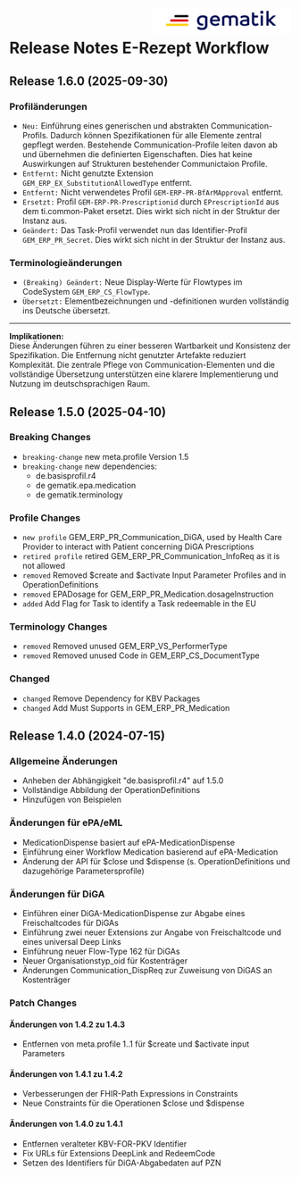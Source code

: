 <img align="right" width="250" height="47" src="./Resources/images/gematik_logo.png" /> <br />    
 
# Release Notes E-Rezept Workflow

## Release 1.6.0 (2025-09-30)

### Profiländerungen
- `Neu:` Einführung eines generischen und abstrakten Communication-Profils. Dadurch können Spezifikationen für alle Elemente zentral gepflegt werden. Bestehende Communication-Profile leiten davon ab und übernehmen die definierten Eigenschaften. Dies hat keine Auswirkungen auf Strukturen bestehender Communictaion Profile.
- `Entfernt:` Nicht genutzte Extension `GEM_ERP_EX_SubstitutionAllowedType` entfernt.
- `Entfernt:` Nicht verwendetes Profil `GEM-ERP-PR-BfArMApproval` entfernt.
- `Ersetzt:` Profil `GEM-ERP-PR-Prescriptionid` durch `EPrescriptionId` aus dem ti.common-Paket ersetzt. Dies wirkt sich nicht in der Struktur der Instanz aus.
- `Geändert:` Das Task-Profil verwendet nun das Identifier-Profil `GEM_ERP_PR_Secret`. Dies wirkt sich nicht in der Struktur der Instanz aus.

### Terminologieänderungen
- `(Breaking) Geändert:` Neue Display-Werte für Flowtypes im CodeSystem `GEM_ERP_CS_FlowType`.
- `Übersetzt:` Elementbezeichnungen und -definitionen wurden vollständig ins Deutsche übersetzt.

---

**Implikationen:**  
Diese Änderungen führen zu einer besseren Wartbarkeit und Konsistenz der Spezifikation. Die Entfernung nicht genutzter Artefakte reduziert Komplexität. Die zentrale Pflege von Communication-Elementen und die vollständige Übersetzung unterstützen eine klarere Implementierung und Nutzung im deutschsprachigen Raum.

 
## Release 1.5.0 (2025-04-10)

### Breaking Changes
- `breaking-change` new meta.profile Version 1.5
- `breaking-change` new dependencies:
	- de.basisprofil.r4
	- de gematik.epa.medication
	- de gematik.terminology

### Profile Changes
- `new profile` GEM_ERP_PR_Communication_DiGA, used by Health Care Provider to interact with Patient concerning DiGA Prescriptions
- `retired profile` retired GEM_ERP_PR_Communication_InfoReq as it is not allowed
- `removed` Removed $create and $activate Input Parameter Profiles and in OperationDefinitions
- `removed` EPADosage for GEM_ERP_PR_Medication.dosageInstruction
- `added` Add Flag for Task to identify a Task redeemable in the EU

### Terminology Changes
- `removed` Removed unused GEM_ERP_VS_PerformerType
- `removed` Removed unused Code in GEM_ERP_CS_DocumentType

### Changed
- `changed` Remove Dependency for KBV Packages
- `changed` Add Must Supports in GEM_ERP_PR_Medication

## Release 1.4.0 (2024-07-15)

### Allgemeine Änderungen
- Anheben der Abhängigkeit "de.basisprofil.r4" auf 1.5.0
- Vollständige Abbildung der OperationDefinitions
- Hinzufügen von Beispielen

### Änderungen für ePA/eML
- MedicationDispense basiert auf ePA-MedicationDispense
- Einführung einer Workflow Medication basierend auf ePA-Medication
- Änderung der API für $close und $dispense (s. OperationDefinitions und dazugehörige Parametersprofile)

### Änderungen für DiGA
- Einführen einer DiGA-MedicationDispense zur Abgabe eines Freischaltcodes für DiGAs
- Einführung zwei neuer Extensions zur Angabe von Freischaltcode und eines universal Deep Links
- Einführung neuer Flow-Type 162 für DiGAs
- Neuer Organisationstyp_oid für Kostenträger
- Änderungen Communication_DispReq zur Zuweisung von DiGAS an Kostenträger

### Patch Changes
#### Änderungen von 1.4.2 zu 1.4.3
- Entfernen von meta.profile 1..1 für $create und $activate input Parameters

#### Änderungen von 1.4.1 zu 1.4.2
- Verbesserungen der FHIR-Path Expressions in Constraints
- Neue Constraints für die Operationen $close und $dispense

#### Änderungen von 1.4.0 zu 1.4.1
- Entfernen veralteter KBV-FOR-PKV Identifier
- Fix URLs für Extensions DeepLink and RedeemCode
- Setzen des Identifiers für DiGA-Abgabedaten auf PZN